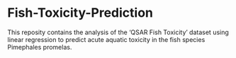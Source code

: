 # Fish-Toxicity-Prediction
This reposity contains the analysis of the ‘QSAR Fish Toxicity’ dataset using linear regression to predict acute aquatic toxicity in the fish species Pimephales promelas. 
